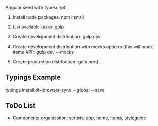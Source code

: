 Angular seed with typescript

1. Install node packages:
npm install

2. List available tasks:
gulp

3. Create development distribution:
gulp dev

4. Create development distribution with mocks options (this will mock items API):
gulp dev --mocks

5. Create production distribution:
gulp prod


Typings Example
------------------------------------------
typings install dt~browser-sync --global --save


ToDo List
------------------------------------------

*   Components organization:  scripts: app, home, items, styleguide
